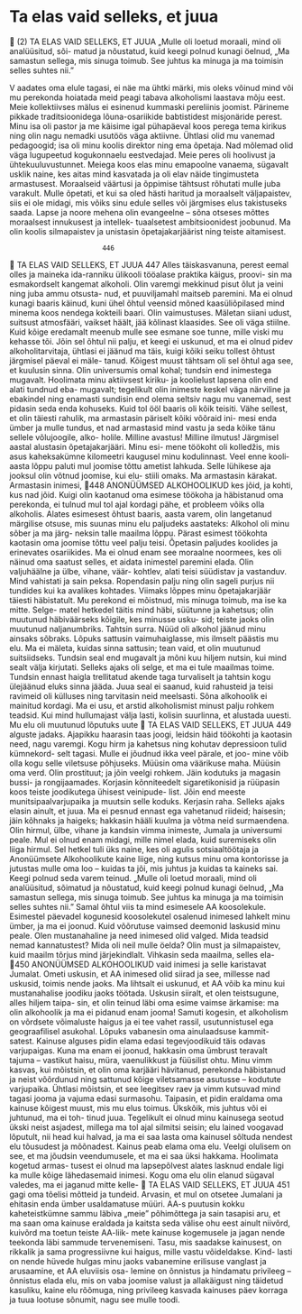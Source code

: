 # Ta elas vaid selleks, et juua

                   (2)
     TA ELAS VAID SELLEKS, ET JUUA
  „Mulle oli loetud moraali, mind oli analüüsitud, sõi-
matud ja nõustatud, kuid keegi polnud kunagi öelnud,
„Ma samastun sellega, mis sinuga toimub. See juhtus ka
minuga ja ma toimisin selles suhtes nii.”

V      aadates oma elule tagasi, ei näe ma ühtki
       märki, mis oleks võinud mind või mu perekonda
hoiatada meid peagi tabava alkoholismi laastava mõju
eest. Meie kollektiivses mälus ei esinenud kummaski
pereliinis joomist. Pärineme pikkade traditsioonidega
lõuna-­osariikide babtistidest misjonäride perest. Minu
isa oli pas­tor ja me käisime igal pühapäeval koos perega
tema kirikus ning olin nagu nemadki usutöös väga
aktiivne. Ühtlasi olid mu vanemad pedagoogid; isa oli
minu koolis direktor ning ema õpetaja. Nad mõlemad
olid väga lugupeetud kogukonnaelu eest­vedajad. Meie
peres oli hoolivust ja ühtekuuluvustunnet. Meiega koos
elas minu emapoolne vanaema, sügavalt usklik naine,
kes aitas mind kasvatada ja oli elav näide tingimusteta
armastusest.
   Moraalseid väärtusi ja õppimise tähtsust rõhutati
mulle juba varakult. Mulle õpetati, et kui sa oled hästi
haritud ja moraalselt väljapaistev, siis ei ole midagi, mis
võiks sinu edule selles või järgmises elus takistuseks
saada. Lapse ja noore mehena olin evangeelne – sõna
otseses mõttes moraalsest innukusest ja intellek-
tuaalsetest ambitsioonidest joobunud. Ma olin koolis
silma­paistev ja unistasin õpetajakarjäärist ning teiste
aitamisest.

                           446
          TA ELAS VAID SELLEKS, ET JUUA                447
   Alles täiskasvanuna, perest eemal olles ja maineka
ida-ranniku ülikooli tööalase praktika käigus, proovi-
sin ma esmakordselt kangemat alkoholi. Olin varemgi
mekkinud pisut õlut ja veini ning juba ammu otsusta-
nud, et puuviljamahl maitseb paremini. Ma ei olnud
kunagi baaris käinud, kuni ühel õhtul veensid mõned
kaa­süliõpilased mind minema koos nendega kokteili­
baari. Olin vaimustuses. Mäletan siiani udust, suitsust
atmosfääri, vaikset häält, jää kõlinast klaasides. See oli
väga stiilne. Kuid kõige eredamalt meenub mulle see
esmane soe tunne, mille viski mu kehasse tõi.
   Jõin sel õhtul nii palju, et keegi ei uskunud, et ma ei
olnud pidev alkoholitarvitaja, ühtlasi ei jäänud ma täis,
kuigi kõiki seiku tollest õhtust järgmisel päeval ei mäle-
tanud. Kõigest muust tähtsam oli sel õhtul aga see, et
kuulusin sinna. Olin universumis omal kohal; tundsin
end inimestega mugavalt. Hoolimata minu aktiivsest
kiriku- ja koolielust lapsena olin end alati tundnud eba-
mugavalt; tegelikult olin inimeste keskel väga närviline
ja ebakindel ning enamasti sundisin end olema seltsiv
nagu mu vanemad, sest pidasin seda enda kohuseks.
Kuid tol ööl baaris oli kõik teisiti. Vähe sellest, et olin
täiesti rahulik, ma armastasin päriselt kõiki võõraid ini-
mesi enda ümber ja mulle tundus, et nad armastasid
mind vastu ja seda kõike tänu sellele võlujoogile, alko-
holile. Milline avastus! Milline ilmutus!
   Järgmisel aastal alustasin õpetajakarjääri. Minu esi-
mene töökoht oli kolledžis, mis asus kaheksakümne
kilomeetri kaugusel minu kodulinnast. Veel enne kooli­
aasta lõppu paluti mul joomise tõttu ametist lahkuda.
Selle lühikese aja jooksul olin võtnud joomise, kui elu-
stiili omaks. Ma armastasin kärakat. Armastasin inimesi,
448       ANONÜÜMSED ALKOHOOLIKUD
kes jõid, ja kohti, kus nad jõid. Kuigi olin kaotanud oma
esimese töökoha ja häbistanud oma perekonda, ei
tulnud mul tol ajal kordagi pähe, et probleem võiks olla
alkoholis. Alates esimesest õhtust baaris, aasta varem,
olin langetanud märgilise otsuse, mis suunas minu elu
paljudeks aastateks: Alkohol oli minu sõber ja ma järg-
neksin talle maailma lõppu.
   Pärast esimest töökohta kaotasin oma joomise tõttu
veel palju teisi. Õpetasin paljudes koolides ja erinevates
osariikides. Ma ei olnud enam see moraalne noormees,
kes oli näinud oma saatust selles, et aidata inimestel
paremini elada. Olin valjuhäälne ja ülbe, vihane, väär-
kohtlev, alati teisi süüdistav ja vastanduv. Mind vahistati
ja sain peksa. Ropendasin palju ning olin sageli purjus
nii tundides kui ka avalikes kohtades. Viimaks lõppes
minu õpetajakarjäär täiesti häbistatult. Mu perekond ei
mõistnud, mis minuga toimub, ma ise ka mitte. Selge-
matel hetkedel täitis mind häbi, süütunne ja kahetsus;
olin muutunud häbiväärseks kõigile, kes minusse usku-
sid; teiste jaoks olin muutunud naljanumbriks. Tahtsin
surra. Nüüd oli alkohol jäänud minu ainsaks sõbraks.
   Lõpuks sattusin vaimuhaiglasse, mis ilmselt päästis
mu elu. Ma ei mäleta, kuidas sinna sattusin; tean vaid, et
olin muutunud suitsiidseks. Tundsin seal end mugavalt
ja mõni kuu hiljem nutsin, kui mind sealt välja kirjutati.
Selleks ajaks oli selge, et ma ei tule maailmas toime.
Tundsin ennast haigla trellitatud akende taga turvaliselt
ja tahtsin kogu ülejäänud eluks sinna jääda. Juua seal ei
saanud, kuid rahusteid ja teisi ravimeid oli külluses ning
tarvitasin neid meelsasti. Sõna alkohoolik ei mainitud
kordagi. Ma ei usu, et arstid alkoholismist minust palju
rohkem teadsid.
   Kui mind hullumajast välja lasti, kolisin suurlinna,
et alustada uuesti. Mu elu oli muutunud lõputuks uute
          TA ELAS VAID SELLEKS, ET JUUA                 449
alguste jadaks. Ajapikku haarasin taas joogi, leidsin häid
töökohti ja kaotasin need, nagu varemgi. Kogu hirm ja
kahetsus ning kohutav depressioon tulid kümnekord-
selt tagasi. Mulle ei jõudnud ikka veel pärale, et joo-
mine võib olla kogu selle viletsuse põhjuseks. Müüsin
oma väärikuse maha. Müüsin oma verd. Olin prostituut;
ja jõin veelgi rohkem. Jäin kodutuks ja magasin bussi- ja
rongijaamades. Korjasin kõnniteedelt sigaretikonisid
ja rüüpasin koos teiste joodikutega ühisest veinipude-
list. Jõin end meeste munitsipaalvarjupaika ja muutsin
selle koduks. Kerjasin raha. Selleks ajaks elasin ainult,
et juua. Ma ei pesnud ennast ega vahetanud riideid;
haisesin; jäin kõhnaks ja haigeks; hakkasin hääli kuulma
ja võtma neid surmaendena. Olin hirmul, ülbe, vihane
ja kandsin vimma inimeste, Jumala ja universumi peale.
Mul ei olnud enam midagi, mille nimel elada, kuid
suremiseks olin liiga hirmul.
   Sel hetkel tuli üks naine, kes oli agulis sotsiaaltöötaja
ja Anonüümsete Alkohoolikute kaine liige, ning kutsus
minu oma kontorisse ja jutustas mulle oma loo – kuidas
ta jõi, mis juhtus ja kuidas ta kaineks sai. Keegi polnud
seda varem teinud. „Mulle oli loetud moraali, mind
oli analüüsitud, sõimatud ja nõustatud, kuid keegi
polnud kunagi öelnud, „Ma samastun sellega, mis
sinuga toimub. See juhtus ka minuga ja ma toimisin
selles suhtes nii.” Samal õhtul viis ta mind esimesele
AA koosolekule.
   Esimestel päevadel kogunesid koosolekutel osalenud
inimesed lahkelt minu ümber, ja ma ei joonud. Kuid
võõrutuse vaimsed deemonid laskusid minu peale.
Olen mustanahaline ja need inimesed olid valged.
Mida teadsid nemad kannatustest? Mida oli neil mulle
öelda? Olin must ja silmapaistev, kuid maailm tõrjus
mind järje­kindlalt. Vihkasin seda maailma, selles ela-
450       ANONÜÜMSED ALKOHOOLIKUD
vaid inimesi ja selle karistavat Jumalat. Ometi uskusin,
et AA inimesed olid siirad ja see, millesse nad uskusid,
toimis nende jaoks. Ma lihtsalt ei uskunud, et AA võib
ka minu kui mustanahalise joodiku jaoks töötada.
   Uskusin siiralt, et olen teistsugune, alles hiljem taipa-
sin, et olin teinud läbi oma esime vaimse ärkamise: ma
olin alkohoolik ja ma ei pidanud enam jooma! Samuti
kogesin, et alkoholism on võrdsete võimaluste haigus
ja ei tee vahet rassil, usutunnistusel ega geograafilisel
asukohal. Lõpuks vabanesin oma ainulaadsuse kammit-
satest.
   Kainuse alguses pidin elama edasi tegevjoodikuid täis
odavas varjupaigas. Kuna ma enam ei joonud, hakkasin
oma ümbrust teravalt tajuma – vastikut haisu, müra,
vaenulikkust ja füüsilist ohtu. Minu vimm kasvas, kui
mõistsin, et olin oma karjääri hävitanud, perekonda
häbistanud ja neist võõrdunud ning sattunud kõige
viletsamasse asutusse – kodutute varjupaika. Ühtlasi
mõistsin, et see leegitsev raev ja vimm kutsuvad mind
tagasi jooma ja vajuma edasi surmasohu. Taipasin, et
pidin eraldama oma kainuse kõigest muust, mis mu elus
toimus. Ükskõik, mis juhtus või ei juhtunud, ma ei toh-
tinud juua. Tegelikult ei olnud minu kainusega seotud
ükski neist asjadest, millega ma tol ajal silmitsi seisin;
elu lained voogavad lõputult, nii head kui halvad, ja ma
ei saa lasta oma kainusel sõltuda nendest elu tõusudest
ja mõõnadest. Kainus peab elama oma elu.
   Veelgi olulisem on see, et ma jõudsin veendumusele,
et ma ei saa üksi hakkama. Hoolimata kogetud armas-
tusest ei olnud ma lapsepõlvest alates lasknud endale
ligi ka mulle kõige lähedasemaid inimesi. Kogu oma elu
olin elanud sügaval valedes, ma ei jaganud mitte kelle-
          TA ELAS VAID SELLEKS, ET JUUA              451
gagi oma tõelisi mõtteid ja tundeid. Arvasin, et mul on
otsetee Jumalani ja ehitasin enda ümber usaldamatuse
müüri. AA-s puutusin kokku kaheteistkümne sammu
läbiva „meie” põhimõttega ja sain tasapisi aru, et ma
saan oma kainuse eraldada ja kaitsta seda välise ohu
eest ainult niivõrd, kuivõrd ma toetun teiste AA-liik-
mete kainuse kogemusele ja jagan nende teekonda läbi
sammude tervenemiseni.
   Tasu, mis saadakse kainusest, on rikkalik ja sama
progressiivne kui haigus, mille vastu võideldakse. Kind-
lasti on nende hüvede hulgas minu jaoks vabanemine
erilisuse vanglast ja arusaamine, et AA eluviisis osa-
lemine on õnnistus ja hindamatu privileeg – õnnistus
elada elu, mis on vaba joomise valust ja allakäigust ning
täidetud kasuliku, kaine elu rõõmuga, ning privileeg
kasvada kainuses päev korraga ja tuua lootuse sõnumit,
nagu see mulle toodi.
